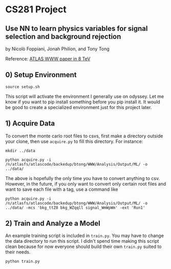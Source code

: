 # CS281 Project
## Use NN to learn physics variables for signal selection and background rejection
by Nicolò Foppiani, Jonah Philion, and Tony Tong

Reference: [ATLAS WWW paper in 8 TeV](https://arxiv.org/abs/1610.05088)

## 0) Setup Environment
``source setup.sh``

This script will activate the environment I generally use on odyssey. Let me know if you want to pip install something before you pip install it. It would be good to create a specialized environment just for this project later.

## 1) Acquire Data
To convert the monte carlo root files to csvs, first make a directory outside your clone, then use ``acquire.py`` to fill this directory. For instance:

``mkdir ../data``

``python acquire.py -i /n/atlasfs/atlascode/backedup/btong/WWW/Analysis/Output/ML/ -o ../data/``

The above is hopefully the only time you have to convert anything to csv. However, in the future, if you only want to convert only certain root files and want to save each file with a tag, use a command like 

``python acquire.py -i /n/atlasfs/atlascode/backedup/btong/WWW/Analysis/Output/ML/ -o ../data/ -mcs 'bkg_ttZ0 bkg_WZqqll signal_WmWpWm' -ext 'Run1'``

## 2) Train and Analyze a Model
An example training script is included in ``train.py``. You may have to change the data directory to run this script. I didn't spend time making this script clean because for now everyone should build their own ``train.py`` suited to their needs.

``python train.py``

